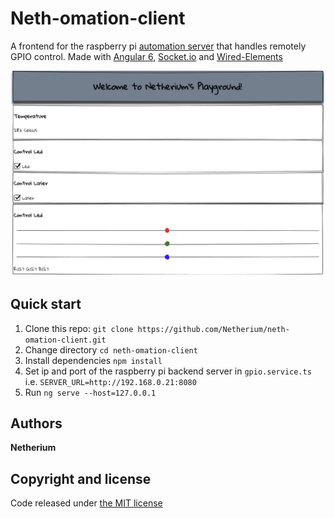 # Neth-omation-client
A frontend for the raspberry pi [automation server](https://github.com/Netherium/neth-omation-server) that handles remotely GPIO control.
Made with [Angular 6](https://github.com/angular/angular), [Socket.io](https://github.com/socketio/socket.io) and [Wired-Elements](https://github.com/wiredjs/wired-elements)

<img src="https://raw.githubusercontent.com/Netherium/neth-omation-client/master/images/preview.png">

## Quick start
1. Clone this repo: `git clone https://github.com/Netherium/neth-omation-client.git`
2. Change directory  `cd neth-omation-client`
3. Install dependencies `npm install`
4. Set ip and port of the raspberry pi backend server in `gpio.service.ts` i.e. `SERVER_URL=http://192.168.0.21:8080`
5. Run `ng serve --host=127.0.0.1` 

## Authors
**Netherium**

## Copyright and license
Code released under [the MIT license](https://github.com/Netherium/neth-omation-client/blob/master/LICENSE)
